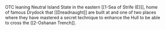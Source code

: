 OTC leaning Neutral Island State in the eastern [[1-Sea of Strife (E)]], home of famous Drydock that [[Dreadnaught]] are built at and one of two places where they have mastered a secret technique to enhance the Hull to be able to cross the [[2-Oshanan Trench]].